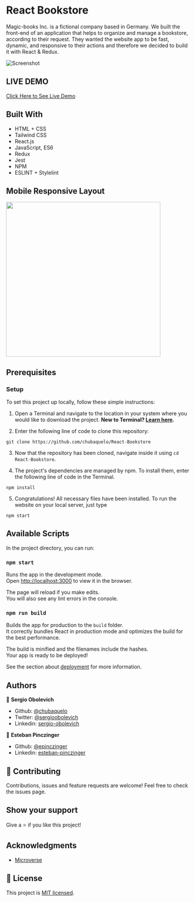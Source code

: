 # React Bookstore

Magic-books Inc. is a fictional company based in Germany. We built the front-end of an application that helps to organize and manage a bookstore, according to their request. They wanted the website app to be fast, dynamic, and responsive to their actions and therefore we decided to build it with React & Redux.

![Screenshot](https://i.imgur.com/tU0SCMo.gif)


## LIVE DEMO
[Click Here to See Live Demo](https://bookstore-esteban-sergio.herokuapp.com/)

## Built With

- HTML + CSS
- Tailwind CSS
- React.js
- JavaScript, ES6
- Redux
- Jest
- NPM
- ESLINT + Stylelint

## Mobile Responsive Layout

<img src="https://i.imgur.com/AbRq6AS.gif" width="420px" />

## Prerequisites

### Setup

To set this project up locally, follow these simple instructions:

1. Open a Terminal and navigate to the location in your system where you would like to download the project. **New to Terminal? [Learn here](https://www.freecodecamp.org/news/conquering-the-command-line-f85f5e46c07c/).**

2. Enter the following line of code to clone this repository:

`git clone https://github.com/chubaquelo/React-Bookstore`

3. Now that the repository has been cloned, navigate inside it using `cd React-Bookstore`.

4. The project's dependencies are managed by npm. To install them, enter the following line of code in the Terminal.

`npm install`

5. Congratulations! All necessary files have been installed. To run the website on your local server, just type 

`npm start`


## Available Scripts

In the project directory, you can run:

### `npm start`

Runs the app in the development mode.\
Open [http://localhost:3000](http://localhost:3000) to view it in the browser.

The page will reload if you make edits.\
You will also see any lint errors in the console.



### `npm run build`

Builds the app for production to the `build` folder.\
It correctly bundles React in production mode and optimizes the build for the best performance.

The build is minified and the filenames include the hashes.\
Your app is ready to be deployed!

See the section about [deployment](https://facebook.github.io/create-react-app/docs/deployment) for more information.

## Authors

👤 **Sergio Obolevich**

- Github: [@chubaquelo](https://github.com/chubaquelo)
- Twitter: [@sergioobolevich](https://twitter.com/SergioObolevich)
- Linkedin: [sergio-obolevich](https://www.linkedin.com/in/sergio-obolevich/)

👤 **Esteban Pinczinger**

- Github: [@epinczinger](https://github.com/epinczinger)
- Linkedin: [esteban-pinczinger](https://www.linkedin.com/in/esteban-pinczinger/)


## 🤝 Contributing

Contributions, issues and feature requests are welcome!
Feel free to check the issues page.

## Show your support

Give a ⭐️ if you like this project!

## Acknowledgments

- [Microverse](https://www.microverse.org/)

## 📝 License

This project is [MIT licensed]().
